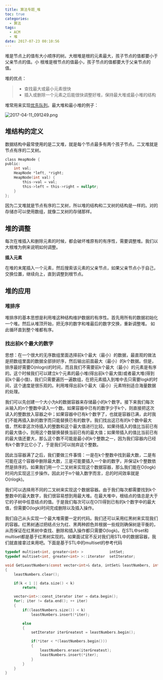 ```yaml
---
title: 算法专题_堆
toc: true
categories:
  - 算法
tags:
  - ACM
  - 堆
date: 2017-07-23 00:10:56
---
```


堆是节点上的值有大小顺序的树。大根堆是根的元素最大，孩子节点的值都要小于父亲节点的值。小
根堆是根节点的值最小，孩子节点的值都要大于父亲节点的值。

堆的优点：

> - 查找最大或最小元素很快
> - 插入或删除一个元素之后能很快调整好堆，保持最大堆或最小堆的结构

<!--more-->

堆常用来实现[优先队列]()。最大堆和最小堆的例子：

![2017-04-11_091249.png](2017-04-11_091249.png)

## 堆结构的定义

数据结构中最常使用的是二叉堆，就是每个节点最多有两个孩子节点。二叉堆就是节点有序的二叉树。

```c
class HeapNode {
public:
    int val;
    HeapNode *left, *right;
    HeapNode(int val) {
        this->val = val;
        this->left = this->right = nullptr;
    }
};
```

因为二叉堆就是节点有序的二叉树，所以堆的结构和二叉树的结构是一样的。对的存储亦可以使用数组，就像二叉树的存储那样。

## 堆的调整

每次在堆插入和删除元素的时候，都会破坏堆原有的有序性，需要调整堆。我们以大根堆为例来说明如何调整。

**插入元素**

在堆的末尾插入一个元素，然后搜索该元素的父亲节点，如果父亲节点小于自己，交换位置，继续向上，直到调整到根节点。

## 堆的应用

### 堆排序

堆排序的基本思想是利用堆这种结构维护数据的有序性。首先用所有的数据初始化一个堆。然后从堆顶开始，把无序的数字和堆最后的数字交换，重新调整堆。
如此循环直到整个堆都有序。

### 找出前K个最大的数字

思想：在一个很大的无序数组里面选择前k个最大（最小）的数据，最直观的做法是把数组里面的数据全部排好序，然后输出前面最大（最小）的k个数据。但是，排序最好需要O(nlogn)的时间，而且我们不需要前k个最大（最小）的元素是有序的。这个时候我们可以建立k个元素的最小堆(得出前k个最大值)或者最大堆(得到前k个最小值)，我们只需要遍历一遍数组，在把元素插入到堆中去只需要logk的时间，这个速度是很乐观的。利用堆得出前k个最大（最小）元素特别适合海量数据的处理。

我们可以先创建一个大小为k的数据容器来存储最小的k个数字。接下来我们每次从输入的n个整数中读入一个数。如果容器中已有的数字少于k个，则直接把这次读入的整数放入容器之中；如果容器中已有k个数字了，也就是容器已满，此时我们不能再插入新的数字而只能替换已有的数字。我们找出这已有的k个数中最大值，然和拿这次待插入的整数和这个最大值进行比较。如果待插入的值比当前已有的最大值小，则用这个数替换替换当前已有的最大值；如果带插入的值比当前已有的最大值还要大，那么这个数不可能是最小的k个整数之一，因为我们容器内已经有k个数字比它小了，于是我们可以抛弃这个整数。

因此当容器满了之后，我们要做三件事情：一是在k个整数中找到最大数，二是有可能在这个容器中删除最大数，三是可能要插入一个新的数字，并保证k个整数依然是排序的。如果我们用一个二叉树来实现这个数据容器，那么我们能在O(logk)时间内实现这三步操作。因此对于n个输入数字而言，总的时间效率就是O(nlogk)。

我们可以选择用不同的二叉树来实现这个数据容器。由于我们每次都需要找到k个整数中的最大数字，我们很容易想到用最大堆。在最大堆中，根结点的值总是大于它的子树中任意结点的值。于是我们每次可以在O(1)得到已有的k个数字中的最大值，但需要O(logk)时间完成删除以及插入操作。

我们自己从头实现一个最大堆需要一定的代码。我们还可以采用红黑树来实现我们的容器。红黑树通过把结点分为红、黑两种颜色并根据一些规则确保树是平衡的，从而保证在红黑树中查找、删除和插入操作都只需要O(logk)。在STL中set和multiset都是基于红黑树实现的。如果面试官不反对我们用STL中的数据容器，我们就直接拿过来用吧。下面是基于STL中的multiset的参考代码

```c
typedef multiset<int, greater<int> >            intSet;
typedef multiset<int, greater<int> >::iterator  setIterator;

void GetLeastNumbers(const vector<int>& data, intSet& leastNumbers, int k)
{
    leastNumbers.clear();

    if(k < 1 || data.size() < k)
        return;

    vector<int>::const_iterator iter = data.begin();
    for(; iter != data.end(); ++ iter)
    {
        if((leastNumbers.size()) < k)
            leastNumbers.insert(*iter);

        else
        {
            setIterator iterGreatest = leastNumbers.begin();

            if(*iter < *(leastNumbers.begin()))
            {
                leastNumbers.erase(iterGreatest);
                leastNumbers.insert(*iter);
            }
        }
    }
}
```
